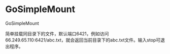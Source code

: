 # GoSimpleMount
GoSimpleMount

简单挂载同目录下的文件，默认端口6421，例如访问66.249.65.110:6421/abc.txt，就会返回当前目录下的abc.txt文件。输入stop可退出程序。